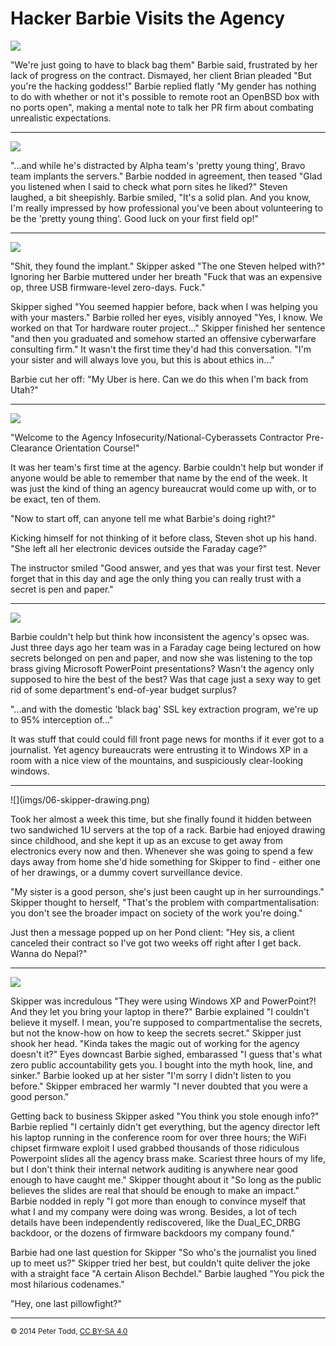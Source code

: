 <h1>Hacker Barbie Visits the Agency</h1>

![](imgs/01-remote-root.png)

"We're just going to have to black bag them" Barbie said, frustrated by her
lack of progress on the contract. Dismayed, her client Brian pleaded "But
you're the hacking goddess!" Barbie replied flatly "My gender has nothing to do
with whether or not it's possible to remote root an OpenBSD box with no ports
open", making a mental note to talk her PR firm about combating unrealistic
expectations.


<hr>

![](imgs/02-black-bag.png)

"...and while he's distracted by Alpha team's 'pretty young thing', Bravo team
implants the servers." Barbie nodded in agreement, then teased "Glad you
listened when I said to check what porn sites he liked?" Steven laughed, a bit
sheepishly. Barbie smiled, "It's a solid plan. And you know, I'm really
impressed by how professional you've been about volunteering to be the 'pretty
young thing'. Good luck on your first field op!"


<hr>

![](imgs/03-kitchen.png)

"Shit, they found the implant." Skipper asked "The one Steven helped with?"
Ignoring her Barbie muttered under her breath "Fuck that was an expensive op,
three USB firmware-level zero-days. Fuck."

Skipper sighed "You seemed happier before, back when I was helping you with
your masters." Barbie rolled her eyes, visibly annoyed "Yes, I know. We worked
on that Tor hardware router project..." Skipper finished her sentence "and then
you graduated and somehow started an offensive cyberwarfare consulting firm."
It wasn't the first time they'd had this conversation. "I'm your sister and
will always love you, but this is about ethics in..."

Barbie cut her off: "My Uber is here. Can we do this when I'm back from Utah?"


<hr>

![](imgs/04-agency-orientation.png)

"Welcome to the Agency Infosecurity/National-Cyberassets Contractor
Pre-Clearance Orientation Course!"

It was her team's first time at the agency. Barbie couldn't help but wonder if
anyone would be able to remember that name by the end of the week. It was just
the kind of thing an agency bureaucrat would come up with, or to be exact, ten
of them.

"Now to start off, can anyone tell me what Barbie's doing right?"

Kicking himself for not thinking of it before class, Steven shot up his hand.
"She left all her electronic devices outside the Faraday cage?"

The instructor smiled "Good answer, and yes that was your first test. Never
forget that in this day and age the only thing you can really trust with a
secret is pen and paper."


<hr>

![](imgs/05-agency-brass.png)

Barbie couldn't help but think how inconsistent the agency's opsec was. Just
three days ago her team was in a Faraday cage being lectured on how secrets
belonged on pen and paper, and now she was listening to the top brass giving
Microsoft PowerPoint presentations? Wasn't the agency only supposed to hire the
best of the best? Was that cage just a sexy way to get rid of some department's
end-of-year budget surplus?

"...and with the domestic 'black bag' SSL key extraction program, we're up to
95% interception of..."

It was stuff that could could fill front page news for months if it ever got to
a journalist. Yet agency bureaucrats were entrusting it to Windows XP in a room
with a nice view of the mountains, and suspiciously clear-looking windows.


<hr>
![](imgs/06-skipper-drawing.png)

Took her almost a week this time, but she finally found it hidden between two
sandwiched 1U servers at the top of a rack. Barbie had enjoyed drawing since
childhood, and she kept it up as an excuse to get away from electronics every
now and then. Whenever she was going to spend a few days away from home she'd
hide something for Skipper to find - either one of her drawings, or a dummy
covert surveillance device.

"My sister is a good person, she's just been caught up in her surroundings."
Skipper thought to herself, "That's the problem with compartmentalisation: you
don't see the broader impact on society of the work you're doing."

Just then a message popped up on her Pond client: "Hey sis, a client canceled
their contract so I've got two weeks off right after I get back. Wanna do
Nepal?"


<hr>

![](imgs/07-plots-and-pillowfights.png)

Skipper was incredulous "They were using Windows XP and PowerPoint?! And they
let you bring your laptop in there?" Barbie explained "I couldn't believe it
myself. I mean, you're supposed to compartmentalise the secrets, but not the
know-how on how to keep the secrets secret." Skipper just shook her head.
"Kinda takes the magic out of working for the agency doesn't it?" Eyes downcast
Barbie sighed, embarassed "I guess that's what zero public accountability gets
you. I bought into the myth hook, line, and sinker." Barbie looked up at her
sister "I'm sorry I didn't listen to you before." Skipper embraced her warmly
"I never doubted that you were a good person."

Getting back to business Skipper asked "You think you stole enough info?"
Barbie replied "I certainly didn't get everything, but the agency director left
his laptop running in the conference room for over three hours; the WiFi
chipset firmware exploit I used grabbed thousands of those ridiculous
Powerpoint slides all the agency brass make. Scariest three hours of my life,
but I don't think their internal network auditing is anywhere near good enough
to have caught me." Skipper thought about it "So long as the public believes
the slides are real that should be enough to make an impact." Barbie nodded in
reply "I got more than enough to convince myself that what I and my company
were doing was wrong. Besides, a lot of tech details have been independently
rediscovered, like the Dual_EC_DRBG backdoor, or the dozens of firmware
backdoors my company found."

Barbie had one last question for Skipper "So who's the journalist you lined up
to meet us?" Skipper tried her best, but couldn't quite deliver the joke with a
straight face "A certain Alison Bechdel." Barbie laughed "You pick the most
hilarious codenames."

"Hey, one last pillowfight?"


<hr>
<small>© 2014 Peter Todd, <a href="http://creativecommons.org/licenses/by-sa/4.0/">CC BY-SA 4.0</a></small>
